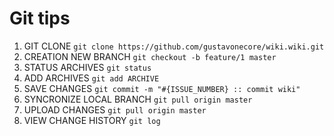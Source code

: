 Git tips
========

 1. GIT CLONE
	`git clone https://github.com/gustavonecore/wiki.wiki.git`
 2. CREATION NEW BRANCH
	`git checkout -b feature/1 master`
 3.  STATUS ARCHIVES
	`git status`
 4. ADD ARCHIVES 
`git add ARCHIVE`
 5.  SAVE CHANGES
`git commit -m "#{ISSUE_NUMBER} :: commit wiki"`
 6. SYNCRONIZE LOCAL BRANCH
 `git pull origin master`
 7. UPLOAD CHANGES
`git pull origin master`
 8. VIEW CHANGE HISTORY
`git log`

